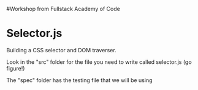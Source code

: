 #Workshop from Fullstack Academy of Code

Selector.js
===========

Building a CSS selector and DOM traverser.

Look in the "src" folder for the file you need to write called selector.js (go figure!)

The "spec" folder has the testing file that we will be using

